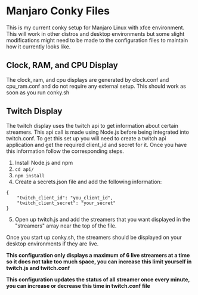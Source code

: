 # Manjaro Conky Files

This is my current conky setup for Manjaro Linux with xfce environment. This will work in other distros
and desktop environments but some slight modifications might need to be made to the configuration files
to maintain how it currently looks like.

## Clock, RAM, and CPU Display

The clock, ram, and cpu displays are generated by clock.conf and cpu_ram.conf and do not require any external setup. This should
work as soon as you run conky.sh

## Twitch Display

The twitch display uses the twitch api to get information about certain streamers. This api call is made using Node.js before
being integrated into twitch.conf. To get this set up you will need to create a twitch api application and get the required
client_id and secret for it. Once you have this information follow the corresponding steps.

1. Install Node.js and npm
2. ```cd api/```
3. ```npm install```
4. Create a secrets.json file and add the following information:

```
{
    "twitch_client_id": "you_client_id",
    "twitch_client_secret": "your_secret"
}
````
5. Open up twitch.js and add the streamers that you want displayed in the "streamers" array near the top of the file.

Once you start up conky.sh, the streamers should be displayed on your desktop environments if they are live.

**This configuration only displays a maximum of 6 live streamers at a time so it does not take too much space, you can
increase this limit yourself in twitch.js and twitch.conf**

**This configuration updates the status of all streamer once every minute, you can increase or decrease this time in twitch.conf file**
